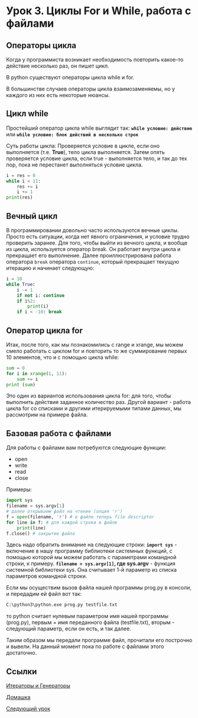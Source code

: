 # Урок 3. Циклы For и While, работа с файлами

## Операторы цикла

Когда у программиста возникает необходимость повторить какое-то действие несколько раз, он пишет цикл.

В python cуществуют операторы цикла while и for.

В большинстве случаев операторы цикла взаимозаменяемы, но у каждого из них есть некоторые нюансы.

## Цикл while

Простейший оператор цикла while выглядит так:
**`while условие: действие`**
или
**`while условие: блок действий в несколько строк`**

Суть работы цикла: Проверяется условие в цикле, если оно выполняется (т.е. **True**), тело цикла выполняется. Затем опять проверяется условие цикла, если true - выполняется тело, и так до тех пор, пока не перестанет выполняться условие цикла.

```python
i = res = 0
while i < 11:
    res += i
    i += 1
print(res)
```

## Вечный цикл

В программировании довольно часто используются вечные циклы. Просто есть ситуации, когда нет явного ограничения, и условие трудно проверить заранее. Для того, чтобы выйти из вечного цикла, и вообще из цикла, используется оператор break. Он работает внутри цикла и прекращает его выполнение. Далее проиллюстрирована работа оператора `break` оператора `continue`, который прекращает текущую итерацию и начинает следующую:

```python
i = 10
while True:
    i -= 1
    if not i: continue
    if i%2:
        print(i)
    if i < -10: break
```

## Оператор цикла for

Итак, после того, как мы познакомились с range и xrange, мы можем смело работать с циклом for и повторить то же суммирование первых 10 элементов, что и с помощью цикла while:

```python
sum = 0
for i in xrange(1, 11):
    sum += i
print (sum)
```

Это один из вариантов использования цикла for: для того, чтобы выполнить действия заданное количество раз. Другой вариант - работа цикла for со списками и другими итерируемыми типами данных, мы рассмотрим на примере файла.

## Базовая работа с файлами

Для работы с файлами вам потребуются следующие функции:

* open
* write
* read
* close

Примеры:

```python
import sys
filename = sys.argv[1]
# далее открываем файл на чтение (опция 'r')
f = open(filename, 'r') # в файле теперь file descriptor
for line in f: # для каждой строки в файле
	print(line)
f.close() # закрытие файла
```

Здесь надо обратить внимание на следующие строки:
**`import sys`** - включение в нашу программу библиотеки системных функций, с помощью которой мы можем работать с параметрами командной строки, к примеру.
**`filename = sys.argv[1]`, где sys.argv** - функция системной библиотеки sys. Она считывает 1-й параметр из списка параметров командной строки.

Если мы осуществим вызов файла нашей программы prog.py в консоли, и передадим ей файл вот так:

```bash
C:\python3\python.exe prog.py testfile.txt
```

то python считает нулевым параметром имя нашей программы (prog.py), первым = имя переданного файла (testfile.txt), вторым - следующий параметр, если он есть, и так далее.

Таким образом мы передали программе файл, прочитали его построчно и вывели. На данный момент пока по работе с файлами этого достаточно.


## Ссылки

[Итераторы и Генераторы](https://shepetko.com/ru/blog/python-iterable-iterators-generators)

[Домашка](hw03.md)

[Следующий урок](lesson04.py)
